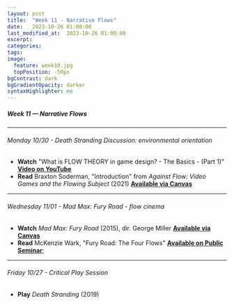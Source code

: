 ```yaml
---
layout: post
title:  "Week 11 - Narrative Flows"
date:   2023-10-26 01:00:00
last_modified_at:  2023-10-26 01:00:00
excerpt: 
categories: 
tags: 
image:
  feature: week10.jpg
  topPosition: -50px
bgContrast: dark
bgGradientOpacity: darker
syntaxHighlighter: no
---
```

##### **Week 11 — Narrative Flows**

---

###### Monday 10/30 -  *Death Stranding* Discussion: environmental orientation
- **Watch** "What is FLOW THEORY in game design? - The Basics - (Part 1)" [**Video on YouTube**](https://www.youtube.com/watch?v=3H8pQyyXxHg)
- **Read** Braxton Soderman, "Introduction" from *Against Flow: Video Games and the Flowing Subject* (2021) [**Available via Canvas**](https://uncch.instructure.com/courses/33866/files/folder/Readings?preview=5615603)

---

###### Wednesday 11/01 - *Mad Max: Fury Road* - flow cinema
- **Watch** *Mad Max: Fury Road* (2015), dir. George Miller [**Available via Canvas**](https://uncch.instructure.com/courses/33866/discussion_topics/230654)
- **Read** McKenzie Wark, "Fury Road: The Four Flows" [**Available on Public Seminar**](https://publicseminar.org/2015/05/fury-road/);

---

###### Friday 10/27 - Critical Play Session
- **Play** *Death Stranding* (2019) 
